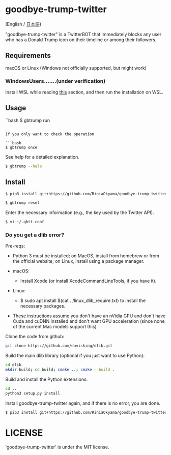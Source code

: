 # goodbye-trump-twitter

(English / [日本語](README-ja.md))

"goodbye-trump-twitter" is a TwitterBOT that immediately blocks any user who has a Donald Trump icon on their timeline or among their followers.



## Requirements

macOS or Linux (Windows not officially supported, but might work)

### WindowsUsers.......(under verification)

Install WSL while reading [this](Install_wsl.md) section, and then run the installation on WSL.



## Usage

``bash
$ gbtrump run
```

If you only want to check the operation

```bash
$ gbtrump once
```

See help for a detailed explanation.

```bash
$ gbtrump --help
```



## Install

```bash
$ pip3 install git+https://github.com/RiniaOkyama/goodbye-trump-twitter

$ gbtrump reset
```

Enter the necessary information (e.g., the key used by the Twitter API).     

```bash
$ vi ~/.gbtt.conf
```

### Do you get a dlib error?

Pre-reqs:
- Python 3 must be installed; on MacOS, install from homebrew or from the official website; on Linux, install using a package manager.
  
- macOS:
  - Install Xcode (or install XcodeCommandLineTools, if you have it).
- Linux:
  - $ sudo apt install $(cat . /linux_dlib_require.txt) to install the necessary packages.

- These instructions assume you don't have an nVidia GPU and don't have Cuda and cuDNN installed and don't want
  GPU acceleration (since none of the current Mac models support this).

Clone the code from github:

```bash
git clone https://github.com/davisking/dlib.git
```

Build the main dlib library (optional if you just want to use Python):

```bash
cd dlib
mkdir build; cd build; cmake ..; cmake --build .
```

Build and install the Python extensions:

```bash
cd ..
python3 setup.py install
```

Install goodbye-trump-twitter again, and if there is no error, you are done.

```bash
$ pip3 install git+https://github.com/RiniaOkyama/goodbye-trump-twitter
```


# LICENSE

'goodbye-trump-twitter' is under the MIT license.

